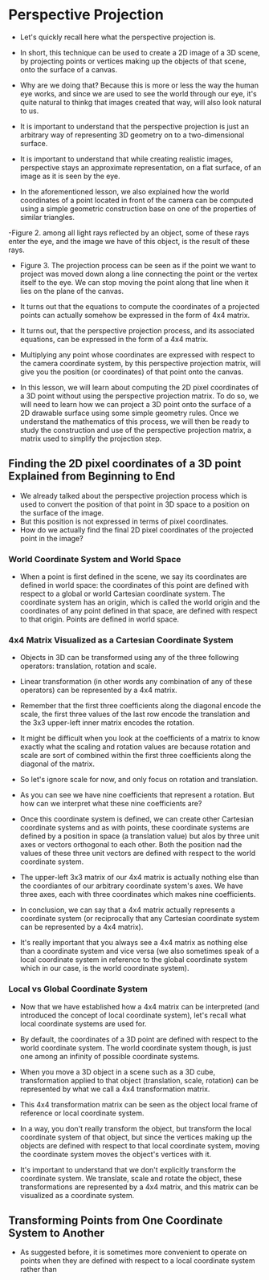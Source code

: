 # Perspective Projection
* Let's quickly recall here what the perspective projection is. 
* In short, this technique can be used to create a 2D image of a 3D scene, by projecting points or vertices making up the objects of that scene, onto the surface of a canvas. 
* Why are we doing that? Because this is more or less the way the human eye works, and since we are used to see the world through our eye, it's quite natural to thinkg that images created that way, will also look natural to us.

* It is important to understand that the perspective projection is just an arbitrary way of representing 3D geometry on to a two-dimensional surface. 
* It is important to understand that while creating realistic images, perspective stays an approximate representation, on a flat surface, of an image as it is seen by the eye. 

* In the aforementioned lesson, we also explained how the world coordinates of a point located in front of the camera can be computed using a simple geometric construction base on one of the properties of similar triangles.

-Figure 2. among all light rays reflected by an object, some of these rays enter the eye, and the image we have of this object, is the result of these rays.

- Figure 3. The projection process can be seen as if the point we want to project was moved down along a line connecting the point or the vertex itself to the eye. We can stop moving the point along that line when it lies on the plane of the canvas. 


* It turns out that the equations to compute the coordinates of a projected points can actually somehow be expressed in the form of 4x4 matrix.
* It turns out, that the perspective projection process, and its associated equations, can be expressed in the form of a 4x4 matrix.
* Multiplying any point whose coordinates are expressed with respect to the camera coordinate system, by this perspective projection matrix, will give you the position (or coordinates) of that point onto the canvas.

* In this lesson, we will learn about computing the 2D pixel coordinates of a 3D point without using the perspective projection matrix. To do so, we will need to learn how we can project a 3D point onto the surface of a 2D drawable surface using some simple geometry rules. Once we understand the mathematics of this process, we will then be ready to study the construction and use of the perspective projection matrix, a matrix used to simplify the projection step. 

## Finding the 2D pixel coordinates of a 3D point Explained from Beginning to End
* We already talked about the perspective projection process which is used to convert the position of that point in 3D space to a position on the surface of the image. 
* But this position is not expressed in terms of pixel coordinates. 
* How do we actually find the final 2D pixel coordinates of the projected point in the image? 
 
### World Coordinate System and World Space
* When a point is first defined in the scene, we say its coordinates are defined in world space: the coordinates of this point are defined with respect to a global or world Cartesian coordinate system. The coordinate system has an origin, which is called the world origin and the coordinates of any point defined in that space, are defined with respect to that origin. Points are defined in world space. 

### 4x4 Matrix Visualized as a Cartesian Coordinate System
* Objects in 3D can be transformed using any of the three following operators: translation, rotation and scale. 
* Linear transformation (in other words any combination of any of these operators) can be represented by a 4x4 matrix.
* Remember that the first three coefficients along the diagonal encode the scale, the first three values of the last row encode the translation and the 3x3 upper-left inner matrix encodes the rotation.


* It might be difficult when you look at the coefficients of a matrix to know exactly what the scaling and rotation values are because rotation and scale are sort of combined within the first three coefficients along the diagonal of the matrix.
* So let's ignore scale for now, and only focus on rotation and translation. 
* As you can see we have nine coefficients that represent a rotation. But how can we interpret what these nine coefficients are? 

* Once this coordinate system is defined, we can create other Cartesian coordinate systems and as with points, these coordinate systems are defined by a position in space (a translation value) but alos by three unit axes or vectors orthogonal to each other. Both the position nad the values of these three unit vectors are defined with respect to the world coordinate system. 

* The upper-left 3x3 matrix of our 4x4 matrix is actually nothing else than the coordiantes of our arbitrary coordinate system's axes. We have three axes, each with three coordinates which makes nine coefficients. 

* In conclusion, we can say that a 4x4 matrix actually represents a coordinate system (or reciprocally that any Cartesian coordinate system can be represented by a 4x4 matrix). 
* It's really important that you always see a 4x4 matrix as nothing else than a coordinate system and vice versa (we also sometimes speak of a local coordinate system in reference to the global coordinate system which in our case, is the world coordinate system). 

### Local vs Global Coordinate System 
* Now that we have established how a 4x4 matrix can be interpreted (and introduced the concept of local coordinate system), let's recall what local coordinate systems are used for. 
* By default, the coordinates of a 3D point are defined with respect to the world coordinate system. The world coordinate system though, is just one among an infinity of possible coordinate systems. 

* When you move a 3D object in a scene such as a 3D cube, transformation applied to that object (translation, scale, rotation) can be represented by what we call a 4x4 transformation matrix. 
* This 4x4 transformation matrix can be seen as the object local frame of reference or local coordinate system. 
* In a way, you don't really transform the object, but transform the local coordinate system of that object, but since the vertices making up the objects are defined with respect to that local coordinate system, moving the coordinate system moves the object's vertices with it.

* It's important to understand that we don't explicitly transform the coordinate system. We translate, scale and rotate the object, these transformations are represented by a 4x4 matrix, and this matrix can be visualized as a coordinate system. 

## Transforming Points from One Coordinate System to Another
* As suggested before, it is sometimes more convenient to operate on points when they are defined with respect to a local coordinate system rather than 
